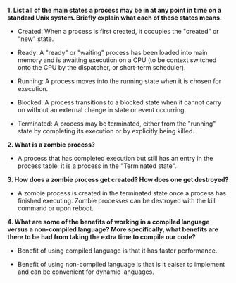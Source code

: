 **1. List all of the main states a process may be in at any point in time on a standard Unix system. Briefly explain what each of these states means.**

-   Created: When a process is first created, it occupies the "created" or "new" state.

-   Ready: A "ready" or "waiting" process has been loaded into main memory and is awaiting execution on a CPU (to be context switched onto the CPU by the dispatcher, or short-term scheduler).

-   Running: A process moves into the running state when it is chosen for execution.

-   Blocked: A process transitions to a blocked state when it cannot carry on without an external change in state or event occurring.

-   Terminated: A process may be terminated, either from the "running" state by completing its execution or by explicitly being killed.

**2. What is a zombie process?**

-   A process that has completed execution but still has an entry in the process table: it is a process in the "Terminated state".

**3. How does a zombie process get created? How does one get destroyed?**

-   A zombie process is created in the terminated state once a process has finished executing. Zombie processes can be destroyed with the kill command or upon reboot.

**4. What are some of the benefits of working in a compiled language versus a non-compiled language? More specifically, what benefits are there to be had from taking the extra time to compile our code?**

-   Benefit of using compiled language is that it has faster performance.

-   Benefit of using non-compiled language is that is it eaiser to implement and can be convenient for dynamic languages.
